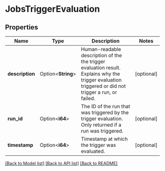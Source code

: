 # JobsTriggerEvaluation

## Properties

Name | Type | Description | Notes
------------ | ------------- | ------------- | -------------
**description** | Option<**String**> | Human-readable description of the the trigger evaluation result. Explains why the trigger evaluation triggered or did not trigger a run, or failed. | [optional]
**run_id** | Option<**i64**> | The ID of the run that was triggered by the trigger evaluation. Only returned if a run was triggered. | [optional]
**timestamp** | Option<**i64**> | Timestamp at which the trigger was evaluated. | [optional]

[[Back to Model list]](../README.md#documentation-for-models) [[Back to API list]](../README.md#documentation-for-api-endpoints) [[Back to README]](../README.md)


